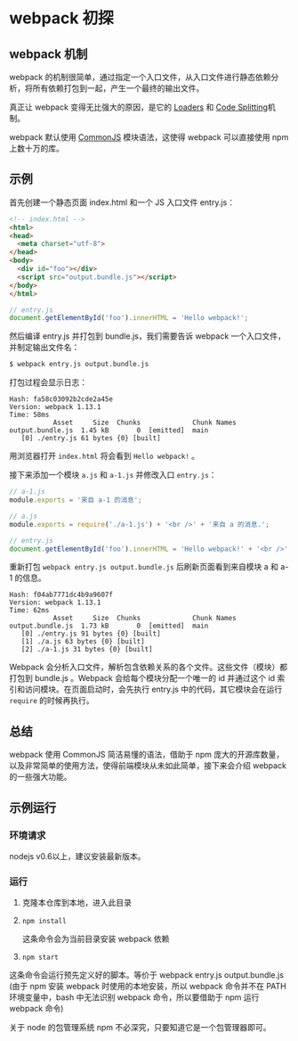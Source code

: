 # webpack 初探

## webpack 机制
  
webpack 的机制很简单，通过指定一个入口文件，从入口文件进行静态依赖分析，将所有依赖打包到一起，产生一个最终的输出文件。

真正让 webpack 变得无比强大的原因，是它的 [Loaders](https://github.com/liximomo/webpack-guide/blob/master/Loaders/README.md) 和 [Code Splitting](https://github.com/liximomo/webpack-guide/blob/master/Code%20Splitting/README.md)机制。

webpack 默认使用 [CommonJS](https://github.com/liximomo/webpack-guide/blob/master/CommonJS/README.md) 模块语法，这使得 webpack 可以直接使用 npm 上数十万的库。

## 示例

首先创建一个静态页面 index.html 和一个 JS 入口文件 entry.js：

```html
<!-- index.html -->
<html>
<head>
  <meta charset="utf-8">
</head>
<body>
  <div id="foo"></div>
  <script src="output.bundle.js"></script>
</body>
</html>
```

```js
// entry.js
document.getElementById('foo').innerHTML = 'Hello webpack!';
```

然后编译 entry.js 并打包到 bundle.js，我们需要告诉 webpack 一个入口文件，并制定输出文件名：

```bash
$ webpack entry.js output.bundle.js
```


打包过程会显示日志：

```
Hash: fa58c03092b2cde2a45e
Version: webpack 1.13.1
Time: 58ms
           Asset     Size  Chunks             Chunk Names
output.bundle.js  1.45 kB       0  [emitted]  main
   [0] ./entry.js 61 bytes {0} [built]
```

用浏览器打开 `index.html` 将会看到 `Hello webpack!` 。

接下来添加一个模块 `a.js` 和 `a-1.js` 并修改入口 `entry.js`：

```js
// a-1.js
module.exports = '来自 a-1 的消息';
```

```js
// a.js
module.exports = require('./a-1.js') + '<br />' + '来自 a 的消息.';
```

```js
// entry.js
document.getElementById('foo').innerHTML = 'Hello webpack!' + '<br />' + require('./a.js');
```

重新打包 `webpack entry.js output.bundle.js` 后刷新页面看到来自模块 a 和 a-1 的信息。

```
Hash: f04ab7771dc4b9a9607f
Version: webpack 1.13.1
Time: 62ms
           Asset     Size  Chunks             Chunk Names
output.bundle.js  1.73 kB       0  [emitted]  main
   [0] ./entry.js 91 bytes {0} [built]
   [1] ./a.js 63 bytes {0} [built]
   [2] ./a-1.js 31 bytes {0} [built]
```

Webpack 会分析入口文件，解析包含依赖关系的各个文件。这些文件（模块）都打包到 bundle.js 。Webpack 会给每个模块分配一个唯一的 id 并通过这个 id 索引和访问模块。在页面启动时，会先执行 entry.js 中的代码，其它模块会在运行 `require` 的时候再执行。

## 总结

webpack 使用 CommonJS 简洁易懂的语法，借助于 npm 庞大的开源库数量，以及非常简单的使用方法，使得前端模块从未如此简单，接下来会介绍 webpack 的一些强大功能。

## 示例运行

### 环境请求

nodejs v0.6以上，建议安装最新版本。

### 运行

  1. 克隆本仓库到本地，进入此目录
  2. `npm install` 

     这条命令会为当前目录安装 webpack 依赖

  3. `npm start`

  
这条命令会运行预先定义好的脚本。等价于 webpack entry.js output.bundle.js 
(由于 npm 安装 webpack 时使用的本地安装，所以 webpack 命令并不在 PATH 环境变量中，bash 中无法识别 webpack 命令，所以要借助于 npm 运行 webpack 命令)

关于 node 的包管理系统 npm 不必深究，只要知道它是一个包管理器即可。

